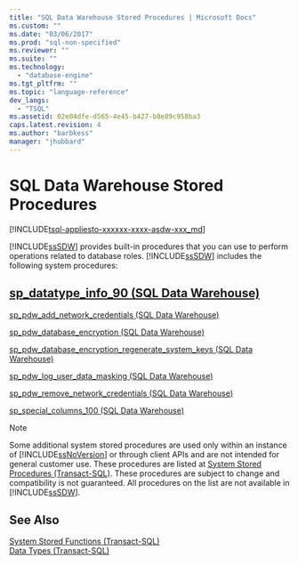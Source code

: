 ```yaml
---
title: "SQL Data Warehouse Stored Procedures | Microsoft Docs"
ms.custom: ""
ms.date: "03/06/2017"
ms.prod: "sql-non-specified"
ms.reviewer: ""
ms.suite: ""
ms.technology: 
  - "database-engine"
ms.tgt_pltfrm: ""
ms.topic: "language-reference"
dev_langs: 
  - "TSQL"
ms.assetid: 02e04dfe-d565-4e45-b427-b8e89c958ba3
caps.latest.revision: 4
ms.author: "barbkess"
manager: "jhubbard"
---
```

# SQL Data Warehouse Stored Procedures
[!INCLUDE[tsql-appliesto-xxxxxx-xxxx-asdw-xxx_md](../../relational-databases/system-stored-procedures/includes/tsql-appliesto-xxxxxx-xxxx-asdw-xxx-md.md)]

  [!INCLUDE[ssSDW](../../database-engine/configure/windows/includes/sssdw-md.md)] provides built-in procedures that you can use to perform operations related to database roles. [!INCLUDE[ssSDW](../../database-engine/configure/windows/includes/sssdw-md.md)] includes the following system procedures:  
  
##  <a name="AggregateFunctions"></a> [sp_datatype_info_90 &#40;SQL Data Warehouse&#41;](../../relational-databases/system-stored-procedures/sp-datatype-info-90-sql-data-warehouse.md)  
  
 [sp_pdw_add_network_credentials &#40;SQL Data Warehouse&#41;](../../relational-databases/system-stored-procedures/sp-pdw-add-network-credentials-sql-data-warehouse.md)  
  
 [sp_pdw_database_encryption &#40;SQL Data Warehouse&#41;](../../relational-databases/system-stored-procedures/sp-pdw-database-encryption-sql-data-warehouse.md)  
  
 [sp_pdw_database_encryption_regenerate_system_keys &#40;SQL Data Warehouse&#41;](../../relational-databases/system-stored-procedures/sp-pdw-database-encryption-regenerate-system-keys-sql-data-warehouse.md)  
  
 [sp_pdw_log_user_data_masking &#40;SQL Data Warehouse&#41;](../../relational-databases/system-stored-procedures/sp-pdw-log-user-data-masking-sql-data-warehouse.md)  
  
 [sp_pdw_remove_network_credentials &#40;SQL Data Warehouse&#41;](../../relational-databases/system-stored-procedures/sp-pdw-remove-network-credentials-sql-data-warehouse.md)  
  
 [sp_special_columns_100 &#40;SQL Data Warehouse&#41;](../../relational-databases/system-stored-procedures/sp-special-columns-100-sql-data-warehouse.md)  
  
> [!NOTE]  
>  Some additional system stored procedures are used only within an instance of [!INCLUDE[ssNoVersion](../../advanced-analytics/r-services/includes/ssnoversion-md.md)] or through client APIs and are not intended for general customer use. These procedures are listed at [System Stored Procedures (Transact-SQL)](http://msdn.microsoft.com/en-us/library/ms187961.aspx). These procedures are subject to change and compatibility is not guaranteed. All procedures on the list are not available in [!INCLUDE[ssSDW](../../database-engine/configure/windows/includes/sssdw-md.md)].  
  
## See Also  
 [System Stored Functions &#40;Transact-SQL&#41;](../Topic/System%20Stored%20Functions%20\(Transact-SQL\).md)   
 [Data Types &#40;Transact-SQL&#41;](../../t-sql/data-types/data-types-transact-sql.md)  
  
  